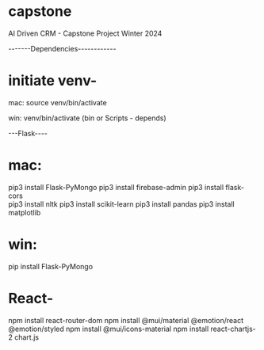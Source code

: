 # capstone
AI Driven CRM - Capstone Project Winter 2024


-------Dependencies------------

# initiate venv-
mac: source venv/bin/activate

win: venv/bin/activate (bin or Scripts - depends)

---Flask----  
# mac: 
pip3 install Flask-PyMongo
pip3 install firebase-admin
pip3 install flask-cors    
pip3 install nltk
pip3 install scikit-learn
pip3 install pandas
pip3 install matplotlib

# win: 
<!-- same as mac but pip instead of pip3 -->
pip install Flask-PyMongo 


# React-
npm install react-router-dom
npm install @mui/material @emotion/react @emotion/styled
npm install @mui/icons-material
npm install react-chartjs-2 chart.js
